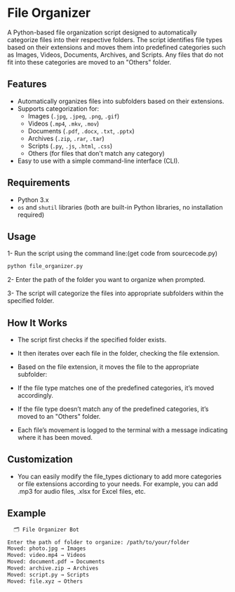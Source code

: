 # File Organizer

A Python-based file organization script designed to automatically categorize files into their respective folders. The script identifies file types based on their extensions and moves them into predefined categories such as Images, Videos, Documents, Archives, and Scripts. Any files that do not fit into these categories are moved to an "Others" folder.

## Features

- Automatically organizes files into subfolders based on their extensions.
- Supports categorization for:
  - Images (`.jpg`, `.jpeg`, `.png`, `.gif`)
  - Videos (`.mp4`, `.mkv`, `.mov`)
  - Documents (`.pdf`, `.docx`, `.txt`, `.pptx`)
  - Archives (`.zip`, `.rar`, `.tar`)
  - Scripts (`.py`, `.js`, `.html`, `.css`)
  - Others (for files that don't match any category)
- Easy to use with a simple command-line interface (CLI).

## Requirements

- Python 3.x
- `os` and `shutil` libraries (both are built-in Python libraries, no installation required)

## Usage
1- Run the script using the command line:(get code from sourcecode.py)
  ```bash
  python file_organizer.py
```

2- Enter the path of the folder you want to organize when prompted.

3- The script will categorize the files into appropriate subfolders within the specified folder.

## How It Works
- The script first checks if the specified folder exists.

- It then iterates over each file in the folder, checking the file extension.

- Based on the file extension, it moves the file to the appropriate subfolder:

- If the file type matches one of the predefined categories, it’s moved accordingly.

- If the file type doesn’t match any of the predefined categories, it’s moved to an "Others" folder.

- Each file’s movement is logged to the terminal with a message indicating where it has been moved.

## Customization
- You can easily modify the file_types dictionary to add more categories or file extensions according to your needs. For example, you can add .mp3 for audio files, .xlsx for Excel files, etc.

## Example

```bash
  🗂️ File Organizer Bot

Enter the path of folder to organize: /path/to/your/folder
Moved: photo.jpg → Images
Moved: video.mp4 → Videos
Moved: document.pdf → Documents
Moved: archive.zip → Archives
Moved: script.py → Scripts
Moved: file.xyz → Others
```
